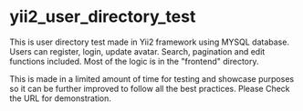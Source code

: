 # yii2_user_directory_test
This is user directory test made in Yii2 framework using MYSQL database. Users can register, login, update avatar. Search, pagination and edit functions included. Most of the logic is in the "frontend" directory. 

This is made in a limited amount of time for testing and showcase purposes so it can be further improved to follow all the best practices. 
Please Check the URL for demonstration.
